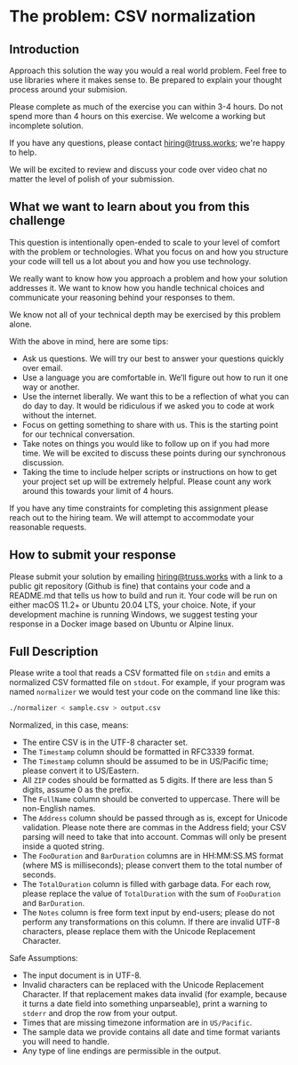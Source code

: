 # The problem: CSV normalization

## Introduction

Approach this solution the way you would a real world problem. Feel free
to use libraries where it makes sense to. Be prepared to explain your
thought process around your submision.

Please complete as much of the exercise you can within 3-4 hours.
Do not spend more than 4 hours on this exercise.
We welcome a working but incomplete solution.

If you have any questions, please contact [hiring@truss.works](mailto:hiring@truss.works); we're
happy to help.

We will be excited to review and discuss your code over video chat no matter the level of polish of your submission.

## What we want to learn about you from this challenge

This question is intentionally open-ended to scale to your level of comfort with the problem or technologies.
What you focus on and how you structure your code will tell us a lot about you and how you use technology.

We really want to know how you approach a problem and how your solution addresses it.
We want to know how you handle technical choices and communicate your reasoning behind your responses to them.

We know not all of your technical depth may be exercised by this problem alone.

With the above in mind, here are some tips:

* Ask us questions. We will try our best to answer your questions quickly over email.
* Use a language you are comfortable in. We’ll figure out how to run it one way or another.
* Use the internet liberally. We want this to be a reflection of what you can do day to day. It would be ridiculous if we asked you to code at work without the internet.
* Focus on getting something to share with us. This is the starting point for our technical conversation.
* Take notes on things you would like to follow up on if you had more time. We will be excited to discuss these points during our synchronous discussion.
* Taking the time to include helper scripts or instructions on how to get your project set up will be extremely helpful. Please count any work around this towards your limit of 4 hours.

If you have any time constraints for completing this assignment please reach out to the hiring team.
We will attempt to accommodate your reasonable requests.

## How to submit your response

Please submit your solution by emailing [hiring@truss.works](mailto:hiring@truss.works) with a link to a public git repository
(Github is fine) that contains your code and a README.md that tells us
how to build and run it. Your code will be run on either macOS 11.2+
or Ubuntu 20.04 LTS, your choice. Note, if your development machine is
running Windows, we suggest testing your response in a Docker image based on
Ubuntu or Alpine linux.

## Full Description

Please write a tool that reads a CSV formatted file on `stdin` and
emits a normalized CSV formatted file on `stdout`. For example, if
your program was named `normalizer` we would test your code on the
command line like this:

```sh
./normalizer < sample.csv > output.csv
```

Normalized, in this case, means:

* The entire CSV is in the UTF-8 character set.
* The `Timestamp` column should be formatted in RFC3339 format.
* The `Timestamp` column should be assumed to be in US/Pacific time;
  please convert it to US/Eastern.
* All `ZIP` codes should be formatted as 5 digits. If there are less
  than 5 digits, assume 0 as the prefix.
* The `FullName` column should be converted to uppercase. There will be
  non-English names.
* The `Address` column should be passed through as is, except for
  Unicode validation. Please note there are commas in the Address
  field; your CSV parsing will need to take that into account. Commas
  will only be present inside a quoted string.
* The `FooDuration` and `BarDuration` columns are in HH:MM:SS.MS
  format (where MS is milliseconds); please convert them to the
  total number of seconds.
* The `TotalDuration` column is filled with garbage data. For each
  row, please replace the value of `TotalDuration` with the sum of
  `FooDuration` and `BarDuration`.
* The `Notes` column is free form text input by end-users; please do
  not perform any transformations on this column. If there are invalid
  UTF-8 characters, please replace them with the Unicode Replacement
  Character.

Safe Assumptions:

* The input document is in UTF-8.
* Invalid characters can be replaced with the Unicode Replacement Character. If that replacement makes data invalid (for example, because it turns a date field into something unparseable), print a warning to `stderr` and drop the row from your output.
* Times that are missing timezone information are in `US/Pacific`.
* The sample data we provide contains all date and time format variants you will need to handle.
* Any type of line endings are permissible in the output.

